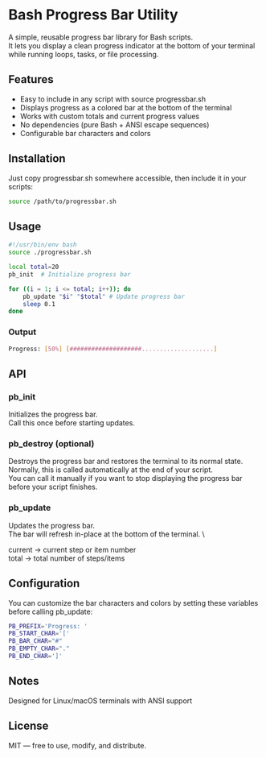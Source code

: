 # Bash Progress Bar Utility
A simple, reusable progress bar library for Bash scripts. \
It lets you display a clean progress indicator at the bottom of your terminal while running loops, tasks, or file processing.

## Features

- Easy to include in any script with source progressbar.sh
- Displays progress as a colored bar at the bottom of the terminal
- Works with custom totals and current progress values
- No dependencies (pure Bash + ANSI escape sequences)
- Configurable bar characters and colors


## Installation

Just copy progressbar.sh somewhere accessible, then include it in your scripts:
``` bash
source /path/to/progressbar.sh
```


## Usage

``` bash
#!/usr/bin/env bash
source ./progressbar.sh

local total=20
pb_init  # Initialize progress bar

for ((i = 1; i <= total; i++)); do
	pb_update "$i" "$total" # Update progress bar
    sleep 0.1
done
```

### Output
``` bash
Progress: [50%] [####################....................]
```


## API

### pb_init

Initializes the progress bar. \
Call this once before starting updates.

### pb_destroy (optional)

Destroys the progress bar and restores the terminal to its normal state. \
Normally, this is called automatically at the end of your script. \
You can call it manually if you want to stop displaying the progress bar before your script finishes.

### pb_update <current> <total>

Updates the progress bar. \
The bar will refresh in-place at the bottom of the terminal. \

current → current step or item number \
total → total number of steps/items


## Configuration

You can customize the bar characters and colors by setting these variables before calling pb_update:

``` bash
PB_PREFIX='Progress: '
PB_START_CHAR='['
PB_BAR_CHAR="#"
PB_EMPTY_CHAR="."
PB_END_CHAR=']'
```

## Notes

Designed for Linux/macOS terminals with ANSI support


## License

MIT — free to use, modify, and distribute.
